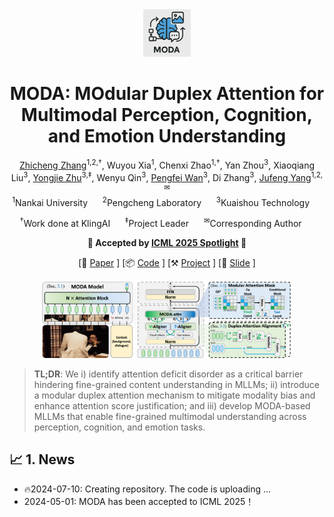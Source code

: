 <div align=center>
    <img src="assets/logo1.png" width=15%>
    <h1>MODA: MOdular Duplex Attention for <br>Multimodal Perception, Cognition, and Emotion Understanding</h1>

<div class="is-size-5 publication-authors">
<span class="author-block">
    <a href="https://zzcheng.top/" target="_blank">Zhicheng Zhang</a><sup>1,2,†</sup>,
</span>
<span class="author-block">
    Wuyou Xia<sup>1</sup>,
</span>
<span class="author-block">
    Chenxi Zhao<sup>1,†</sup>,
</span>
<span class="author-block">
    Yan Zhou<sup>3</sup>,
</span>
<span class="author-block">
    Xiaoqiang Liu<sup>3</sup>,
</span>
<span class="author-block">
    <a href="https://yongjie-zhu.github.io/" target="_blank">Yongjie Zhu</a><sup>3,‡</sup>,
</span>
<span class="author-block">
    Wenyu Qin<sup>3</sup>,
</span>
<span class="author-block">
    <a href="https://scholar.google.com/citations?user=P6MraaYAAAAJ&hl=en/" target="_blank">Pengfei Wan</a><sup>3</sup>,
</span>
<span class="author-block">
    Di Zhang<sup>3</sup>,
</span>
<span class="author-block">
    <a href="https://cv.nankai.edu.cn/" target="_blank">Jufeng Yang</a><sup>1,2,✉</sup>
</span>
</div>


<div class="is-size-5 publication-authors">
<sup>1</sup><span class="author-block">Nankai University</span>&nbsp;&nbsp;&nbsp;&nbsp;&nbsp;
<sup>2</sup><span class="author-block">Pengcheng Laboratory</span>&nbsp;&nbsp;&nbsp;&nbsp;&nbsp;
<sup>3</sup><span class="author-block">Kuaishou Technology</span>&nbsp;&nbsp;&nbsp;&nbsp;&nbsp;
</div>

<sup>†</sup><span class="author-block">Work done at KlingAI</span>&nbsp;&nbsp;&nbsp;&nbsp;&nbsp;
            <sup>‡</sup><span class="author-block">Project Leader</span>&nbsp;&nbsp;&nbsp;&nbsp;&nbsp;
            <sup>✉</sup><span class="author-block">Corresponding Author</span>&nbsp;&nbsp;&nbsp;&nbsp;&nbsp;


**🎉 Accepted by [ICML 2025 Spotlight](hhttps://icml.cc/virtual/2025/poster/46210) 🎉**

[📃 [Paper](https://arxiv.org/abs/2507.04635) ]
[📦 [Code](https://github.com/KwaiVGI/MODA) ]
[⚒️ [Project](https://zzcheng.top/MODA) ]
[📅 [Slide](https://zzcheng.top/assets/pdf/2025_ICML_MODA_slide.pdf) ]
<!-- [📊 [Poster](https://zzcheng.top/assets/pdf/2024_CVPR_ExtDM_poster.pdf) ] -->
<!-- [📃 [中译版](https://zzcheng.top/assets/pdf/2024_CVPR_ExtDM_chinese.pdf) ] -->
<!-- [🎞️ [Video](https://www.bilibili.com/video/BV1dC411E72q) / [YouTube](https://www.youtube.com/watch?v=1hxOUagr8mM) ] -->

<img src="assets/pipeline.png" width=400 />
</div>

> **TL;DR**: We i) identify attention deficit disorder as a critical barrier hindering fine-grained content understanding in MLLMs; ii) introduce a modular duplex attention mechanism to mitigate modality bias and enhance attention score justification; and iii) develop MODA-based MLLMs that enable fine-grained multimodal understanding across perception, cognition, and emotion tasks.

## 📈 1. News

- 🔥2024-07-10: Creating repository. The code is uploading ...
- 2024-05-01: MODA has been accepted to ICML 2025！